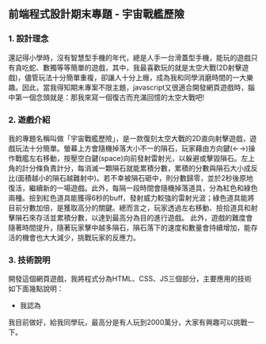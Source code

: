 ## 前端程式設計期末專題 - 宇宙戰艦歷險
### 1. 設計理念
還記得小學時，沒有智慧型手機的年代，總是人手一台滑蓋型手機，能玩的遊戲只有貪吃蛇、數獨等等簡單的遊戲，其中，我最喜歡玩的就是太空大戰(2D射擊遊戲)，儘管玩法十分簡單重複，卻讓人十分上癮，成為我和同學消磨時間的一大樂趣。因此，當我得知期末專案不限主題，javascript又很適合開發網頁遊戲時，腦中第一個念頭就是：那我來寫一個復古而充滿回憶的太空大戰吧!
### 2. 遊戲介紹
我的專題名稱叫做「宇宙戰艦歷險」，是一款復刻太空大戰的2D直向射擊遊戲，遊戲玩法十分簡單。螢幕上方會隨機掉落大小不一的隕石，玩家藉由方向鍵(←→)操作戰艦左右移動，按壓空白鍵(space)向前發射雷射光，以躲避或擊毀隕石。左上角的計分條負責計分，每消滅一顆隕石就能累積分數，累積的分數與隕石大小成反比(面積越小的隕石越難射中)。若不幸被隕石砸中，則分數歸零，並於2秒後原地復活，繼續新的一場遊戲。此外，每隔一段時間會隨機掉落道具，分為紅色和綠色兩種。撿到紅色道具能獲得6秒的buff，發射威力較強的雷射光波；綠色道具能將目前分數加倍，是獲取高分的關鍵。總而言之，玩家透過左右移動、撿拾道具和射擊隕石來存活並累積分數，以達到最高分為目的進行遊戲。
此外，遊戲的難度會隨著時間提升，隨著玩家擊中越多隕石，隕石落下的速度和數量會持續增加，能存活的機會也大大減少，挑戰玩家的反應力。
### 3. 技術說明
開發這個網頁遊戲，我將程式分為HTML、CSS、JS三個部分，主要應用的技術如下面幾點說明：
- 我認為


我目前做好，給我同學玩，最高分是有人玩到2000萬分，大家有興趣可以挑戰一下。


